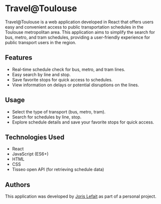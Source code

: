 # Travel@Toulouse

Travel@Toulouse is a web application developed in React that offers users easy and convenient access to public transportation schedules in the Toulouse metropolitan area. This application aims to simplify the search for bus, metro, and tram schedules, providing a user-friendly experience for public transport users in the region.

## Features

- Real-time schedule check for bus, metro, and tram lines.
- Easy search by line and stop.
- Save favorite stops for quick access to schedules.
- View information on delays or potential disruptions on the lines.

## Usage

- Select the type of transport (bus, metro, tram).
- Search for schedules by line, stop.
- Explore schedule details and save your favorite stops for quick access.

## Technologies Used

- React
- JavaScript (ES6+)
- HTML
- CSS
- Tisseo open API (for retrieving schedule data)

## Authors

This application was developed by [Joris Lefait](https://github.com/Joris-Lft) as part of a personal project.
